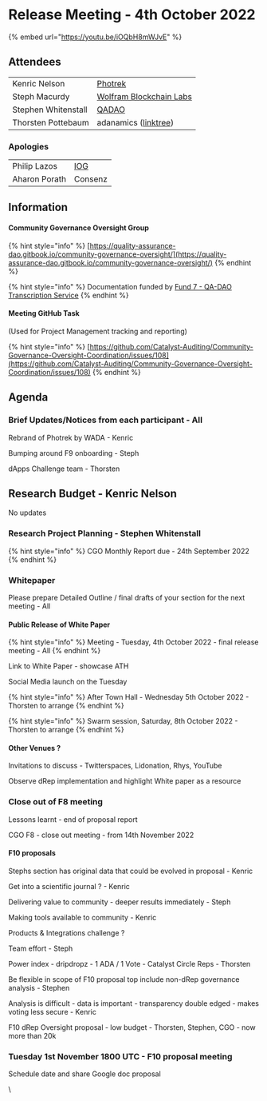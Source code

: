 # Release Meeting - 4th October 2022

{% embed url="https://youtu.be/iOQbH8mWJvE" %}

## Attendees

|                     |                                                                   |
| ------------------- | ----------------------------------------------------------------- |
| Kenric Nelson       | [Photrek](https://photrek.world/)                                 |
| Steph Macurdy       | [Wolfram Blockchain Labs](https://www.wolframblockchainlabs.com/) |
| Stephen Whitenstall | [QADAO](https://quality-assurance-dao.github.io/)                 |
| Thorsten Pottebaum  | adanamics ([linktree](https://linktr.ee/adanamics))               |

### Apologies

|               |                                             |
| ------------- | ------------------------------------------- |
| Philip Lazos  | [IOG](https://iohk.io/jp/team/philip-lazos) |
| Aharon Porath | Consenz                                     |

## Information

#### Community Governance Oversight Group

{% hint style="info" %}
[https://quality-assurance-dao.gitbook.io/community-governance-oversight/](https://quality-assurance-dao.gitbook.io/community-governance-oversight/)
{% endhint %}

{% hint style="info" %}
Documentation funded by [Fund 7 - QA-DAO Transcription Service](https://cardano.ideascale.com/c/idea/383492)
{% endhint %}

#### Meeting GitHub Task

(Used for Project Management tracking and reporting)

{% hint style="info" %}
[https://github.com/Catalyst-Auditing/Community-Governance-Oversight-Coordination/issues/108](https://github.com/Catalyst-Auditing/Community-Governance-Oversight-Coordination/issues/108)
{% endhint %}

## Agenda <a href="#docs-internal-guid-6712eba1-7fff-caa3-86cf-70c6b25b09b4" id="docs-internal-guid-6712eba1-7fff-caa3-86cf-70c6b25b09b4"></a>

### Brief Updates/Notices from each participant - All <a href="#docs-internal-guid-fe2ac060-7fff-1af0-bd95-10c20ff5f98a" id="docs-internal-guid-fe2ac060-7fff-1af0-bd95-10c20ff5f98a"></a>

Rebrand of Photrek by WADA - Kenric

Bumping around F9 onboarding - Steph

dApps Challenge team - Thorsten

## Research Budget - Kenric Nelson

No updates

### Research Project Planning - Stephen Whitenstall

{% hint style="info" %}
CGO Monthly Report due - 24th September 2022
{% endhint %}

### Whitepaper

Please prepare Detailed Outline / final drafts of your section for the next meeting - All

#### Public Release of White Paper

{% hint style="info" %}
Meeting - Tuesday, 4th October 2022 - final release meeting - All
{% endhint %}

Link to White Paper - showcase ATH

Social Media launch on the Tuesday

{% hint style="info" %}
After Town Hall - Wednesday 5th October 2022 - Thorsten to arrange
{% endhint %}

{% hint style="info" %}
Swarm session, Saturday, 8th October 2022 - Thorsten to arrange
{% endhint %}

#### Other Venues ?

Invitations to discuss - Twitterspaces, Lidonation, Rhys, YouTube

Observe dRep implementation and highlight White paper as a resource

### Close out of F8 meeting&#x20;

Lessons learnt - end of proposal report

CGO F8 - close out meeting - from 14th November 2022

#### F10 proposals&#x20;

Stephs section has original data that could be evolved in proposal - Kenric

Get into a scientific journal ? - Kenric

Delivering value to community - deeper results immediately - Steph

Making tools available to community - Kenric

Products & Integrations challenge ?&#x20;

Team effort - Steph

Power index - dripdropz - 1 ADA / 1 Vote - Catalyst Circle Reps - Thorsten

Be flexible in scope of F10 proposal top include non-dRep governance analysis - Stephen&#x20;

Analysis is difficult - data is important - transparency double edged - makes voting less secure - Kenric

F10 dRep Oversight proposal - low budget - Thorsten, Stephen, CGO - now more than 20k

### Tuesday 1st November 1800 UTC - F10 proposal meeting

Schedule date and share Google doc proposal

\
